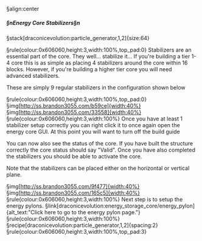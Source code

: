 §align:center
##### §nEnergy Core Stabilizers§n

§stack[draconicevolution:particle_generator,1,2]{size:64}

§rule{colour:0x606060,height:3,width:100%,top_pad:0}
Stabilizers are an essential part of the core. They well... stabilize it...
If you're building a tier 1-4 core this is as simple as placing 4 stabilizers around the core within 16 blocks.
However, if you're building a higher tier core you will need advanced stabilizers.

These are simply 9 regular stabilizers in the configuration shown below

§rule{colour:0x606060,height:3,width:100%,top_pad:0}
§img[http://ss.brandon3055.com/b59ce]{width:40%} §img[http://ss.brandon3055.com/33558]{width:40%}
§rule{colour:0x606060,height:3,width:100%}
Once you have at least 1 stabilizer setup correctly you can right click it to once again open the energy core GUI. At this point you will want to turn off the build guide

You can now also see the status of the core. If you have built the structure correctly the core status should say "Valid".
Once you have also completed the stabilizers you should be able to activate the core.

Note that the stabilizers can be placed either on the horizontal or vertical plane.

§img[http://ss.brandon3055.com/9f477]{width:40%} §img[http://ss.brandon3055.com/165c5]{width:40%}
§rule{colour:0x606060,height:3,width:100%}
Next step is to setup the energy pylons. §link[draconicevolution:energy_storage_core/energy_pylon]{alt_text:"Click here to go to the energy pylon page."}
§rule{colour:0x606060,height:3,width:100%}
§recipe[draconicevolution:particle_generator,1,2]{spacing:2}
§rule{colour:0x606060,height:3,width:100%,top_pad:3}
